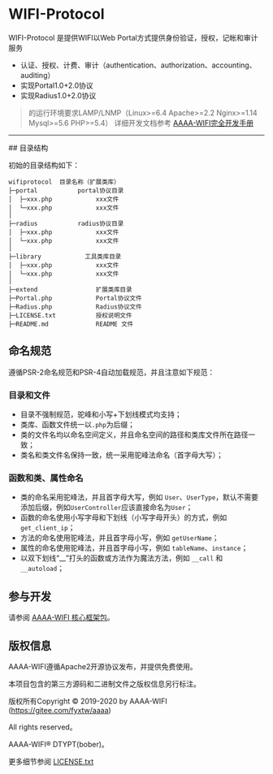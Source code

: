 WIFI-Protocol
===============

WIFI-Protocol 是提供WIFI以Web Portal方式提供身份验证，授权，记帐和审计服务
 + 认证、授权、计费、审计（authentication、authorization、accounting、auditing）
 + 实现Portal1.0+2.0协议
 + 实现Radius1.0+2.0协议

> 的运行环境要求LAMP/LNMP（Linux>=6.4 Apache>=2.2 Nginx>=1.14 Mysql>=5.6 PHP>=5.4）
详细开发文档参考 [AAAA-WIFI完全开发手册](https://gitee.com/fyxtw/aaaa/wikis)

<hr>
## 目录结构

初始的目录结构如下：

~~~
wifiprotocol  目录名称（扩展类库）
├─portal           portal协议目录
│  ├─xxx.php            xxx文件
│  └─xxx.php            xxx文件
│
├─radius           radius协议目录
│  ├─xxx.php            xxx文件
│  └─xxx.php            xxx文件
│
├─library            工具类库目录
│  ├─xxx.php            xxx文件
│  └─xxx.php            xxx文件
│
├─extend                扩展类库目录
├─Portal.php            Portal协议文件
├─Radius.php            Radius协议文件
├─LICENSE.txt           授权说明文件
├─README.md             README 文件

~~~

## 命名规范

遵循PSR-2命名规范和PSR-4自动加载规范，并且注意如下规范：

### 目录和文件

*   目录不强制规范，驼峰和小写+下划线模式均支持；
*   类库、函数文件统一以`.php`为后缀；
*   类的文件名均以命名空间定义，并且命名空间的路径和类库文件所在路径一致；
*   类名和类文件名保持一致，统一采用驼峰法命名（首字母大写）；

### 函数和类、属性命名

*   类的命名采用驼峰法，并且首字母大写，例如 `User`、`UserType`，默认不需要添加后缀，例如`UserController`应该直接命名为`User`；
*   函数的命名使用小写字母和下划线（小写字母开头）的方式，例如 `get_client_ip`；
*   方法的命名使用驼峰法，并且首字母小写，例如 `getUserName`；
*   属性的命名使用驼峰法，并且首字母小写，例如 `tableName`、`instance`；
*   以双下划线“__”打头的函数或方法作为魔法方法，例如 `__call` 和 `__autoload`；


## 参与开发

请参阅 [AAAA-WIFI 核心框架包](https://gitee.com/fyxtw/aaaa)。

## 版权信息

AAAA-WIFI遵循Apache2开源协议发布，并提供免费使用。

本项目包含的第三方源码和二进制文件之版权信息另行标注。

版权所有Copyright © 2019-2020 by AAAA-WIFI (https://gitee.com/fyxtw/aaaa)

All rights reserved。

AAAA-WIFI® DTYPT(bober)。

更多细节参阅 [LICENSE.txt](LICENSE.txt)
